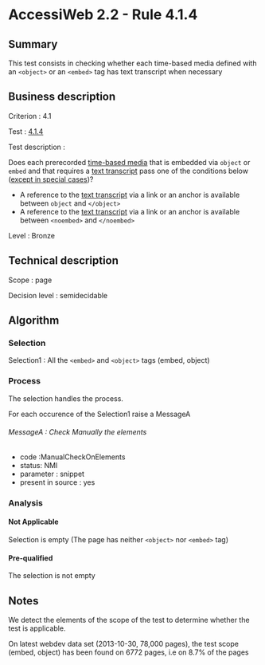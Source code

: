 # AccessiWeb 2.2 - Rule 4.1.4

## Summary

This test consists in checking whether each time-based media defined with an `<object>` or an `<embed>` tag has text transcript when necessary

## Business description

Criterion : 4.1

Test : [4.1.4](http://accessiweb.org/index.php/accessiweb-22-english-version.html#test-4-1-4)

Test description :

Does each prerecorded [time-based media](index.php/glossary-76.html#mMediaTemp) that is embedded via `object` or `embed` and that requires a [text transcript](index.php/glossary-76.html#mTranscriptTextuel) pass one of the conditions below ([except in special cases](index.php/glossary-76.html#cpCrit4- "Special cases for criterion 4.1"))?

-   A reference to the [text transcript](index.php/glossary-76.html#mTranscriptTextuel) via a link or an anchor is available between `object` and `</object>`
-   A reference to the [text transcript](index.php/glossary-76.html#mTranscriptTextuel) via a link or an anchor is available between `<noembed>` and `</noembed>`

Level : Bronze

## Technical description

Scope : page

Decision level :
semidecidable

## Algorithm

### Selection

Selection1 : All the `<embed>` and `<object>` tags (embed, object)

### Process

The selection handles the process.

For each occurence of the Selection1 raise a MessageA

###### MessageA : Check Manually the elements

-   code :ManualCheckOnElements
-   status: NMI
-   parameter : snippet
-   present in source : yes

### Analysis

#### Not Applicable

Selection is empty (The page has neither `<object>` nor `<embed>` tag)

#### Pre-qualified

The selection is not empty

## Notes

We detect the elements of the scope of the test to determine whether the test is applicable.

On latest webdev data set (2013-10-30, 78,000 pages), the test scope (embed, object) has been found on 6772 pages, i.e on 8.7% of the pages
